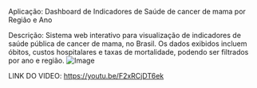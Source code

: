 Aplicação: Dashboard de Indicadores de Saúde de cancer de mama por Região e Ano 

Descrição: Sistema web interativo para visualização de indicadores de saúde pública de cancer de mama, no Brasil. Os dados exibidos incluem óbitos, custos hospitalares e taxas de mortalidade, podendo ser filtrados por ano e região. 
![Image](https://github.com/user-attachments/assets/2c0b80f2-4f46-468a-a668-0b79db8d096f)

LINK DO VIDEO: https://youtu.be/F2xRCjDT6ek
